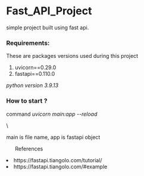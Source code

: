 # Fast_API_Project
simple project built using fast api.

<h3>Requirements:</h3>
<p>These are packages versions used during this project</p>
<ol>
<li>uvicorn==0.29.0</li>
<li>fastapi==0.110.0</li>
</ol>

<p><i>python version 3.9.13 </i></p>

<h3>


<h3> How to start ? </h3>
<p> command <i> uvicorn main:app --reload</i> </p>\
<p>main is file name, app is fastapi object</p>

<ol>References</ol>
<li>https://fastapi.tiangolo.com/tutorial/</li>
<li>https://fastapi.tiangolo.com/#example </li>

